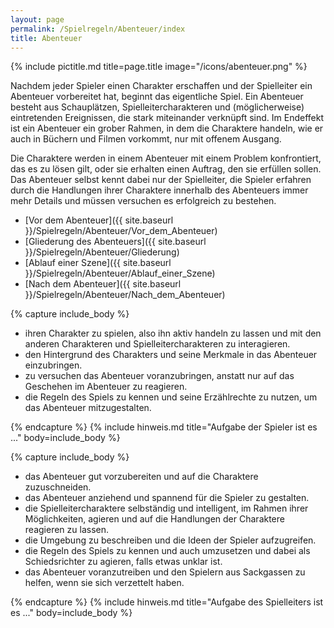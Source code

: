 ```yaml
---
layout: page
permalink: /Spielregeln/Abenteuer/index
title: Abenteuer
---
```


{% include pictitle.md title=page.title image="/icons/abenteuer.png" %}

Nachdem jeder Spieler einen Charakter erschaffen und der Spielleiter ein Abenteuer vorbereitet hat, beginnt das eigentliche Spiel. Ein Abenteuer besteht aus Schauplätzen, Spielleitercharakteren und (möglicherweise) eintretenden Ereignissen, die stark miteinander verknüpft sind. Im Endeffekt ist ein Abenteuer ein grober Rahmen, in dem die Charaktere handeln, wie er auch in Büchern und Filmen vorkommt, nur mit offenem Ausgang.

Die Charaktere werden in einem Abenteuer mit einem Problem konfrontiert, das es zu lösen gilt, oder sie erhalten einen Auftrag, den sie erfüllen sollen. Das Abenteuer selbst kennt dabei nur der Spielleiter, die Spieler erfahren durch die Handlungen ihrer Charaktere innerhalb des Abenteuers immer mehr Details und müssen versuchen es erfolgreich zu bestehen.

- [Vor dem Abenteuer]({{ site.baseurl }}/Spielregeln/Abenteuer/Vor_dem_Abenteuer)
- [Gliederung des Abenteuers]({{ site.baseurl }}/Spielregeln/Abenteuer/Gliederung)
- [Ablauf einer Szene]({{ site.baseurl }}/Spielregeln/Abenteuer/Ablauf_einer_Szene)
- [Nach dem Abenteuer]({{ site.baseurl }}/Spielregeln/Abenteuer/Nach_dem_Abenteuer)

{% capture include_body %}
<ul>
    <li>ihren Charakter zu spielen, also ihn aktiv handeln zu lassen und mit den anderen Charakteren und Spielleitercharakteren zu interagieren.</li>
    <li>den Hintergrund des Charakters und seine Merkmale in das Abenteuer einzubringen.</li>
    <li>zu versuchen das Abenteuer voranzubringen, anstatt nur auf das Geschehen im Abenteuer zu reagieren.</li>
    <li>die Regeln des Spiels zu kennen und seine Erzählrechte zu nutzen, um das Abenteuer mitzugestalten.</li>
</ul>
{% endcapture %}
{% include hinweis.md title="Aufgabe der Spieler ist es ..." body=include_body %}

{% capture include_body %}
<ul>
    <li>das Abenteuer gut vorzubereiten und auf die Charaktere zuzuschneiden.</li>
    <li>das Abenteuer anziehend und spannend für die Spieler zu gestalten.</li>
    <li>die Spielleitercharaktere selbständig und intelligent, im Rahmen ihrer Möglichkeiten, agieren und auf die Handlungen der Charaktere reagieren zu lassen.</li>
    <li>die Umgebung zu beschreiben und die Ideen der Spieler aufzugreifen.</li>
    <li>die Regeln des Spiels zu kennen und auch umzusetzen und dabei als Schiedsrichter zu agieren, falls etwas unklar ist.</li>
    <li>das Abenteuer voranzutreiben und den Spielern aus Sackgassen zu helfen, wenn sie sich verzettelt haben.</li>
</ul>
{% endcapture %}
{% include hinweis.md title="Aufgabe des Spielleiters ist es ..." body=include_body %}